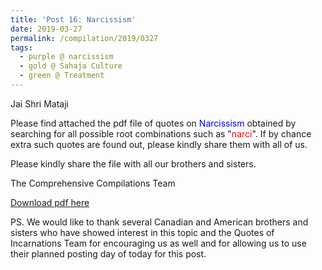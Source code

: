 ```yaml
---
title: 'Post 16: Narcissism'
date: 2019-03-27
permalink: /compilation/2019/0327
tags:
  - purple @ narcissism
  - gold @ Sahaja Culture
  - green @ Treatment
---
```

Jai Shri Mataji

Please find attached the pdf file of quotes on <font color="blue">Narcissism</font> obtained by searching for all possible root combinations such as "<font color="red">narci</font>". If by chance extra such quotes are found out, please kindly share them with all of us.<br>

Please kindly share the file with all our brothers and sisters.  

The Comprehensive Compilations Team

[Download pdf here](http://seven-teams.github.io/files/Narcissism.pdf)

PS. We would like to thank several Canadian and American brothers and sisters who have showed interest in this topic and the Quotes of Incarnations Team for encouraging us as well and for allowing us to use their planned posting day of today for this post. 